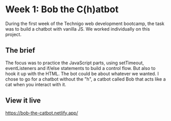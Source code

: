 # Week 1: Bob the C(h)atbot

During the first week of the Technigo web development bootcamp, the task was to build a chatbot with vanilla JS. We worked individually on this project.
## The brief

The focus was to practice the JavaScript parts, using setTimeout, eventListeners and if/else statements to build a control flow. But also to hook it up with the HTML. The bot could be about whatever we wanted. I chose to go for a chatbot without the "h", a catbot called Bob that acts like a cat when you interact with it.

## View it live

https://bob-the-catbot.netlify.app/
